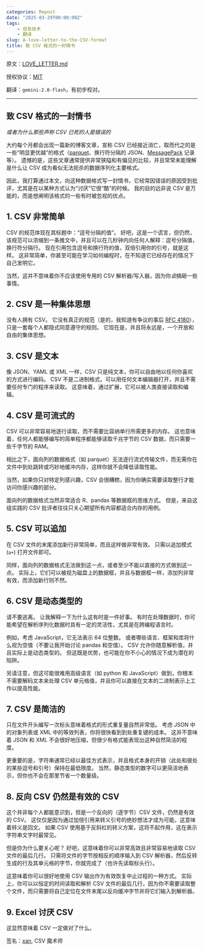 ```yaml
---
categories: Repost
date: "2025-03-29T00:00:00Z"
tags:
    - 信息技术
    - 翻译
slug: A-love-letter-to-the-CSV-format
title: 致 CSV 格式的一封情书
---
```


原文：[LOVE_LETTER.md](https://github.com/medialab/xan/blob/master/docs/LOVE_LETTER.md)

授权协议：[MIT](https://github.com/medialab/xan/blob/master/LICENSE-MIT)

翻译：`gemini-2.0-flash`，有初步校对。

---

## 致 CSV 格式的一封情书

_或者为什么那些声称 CSV 已死的人是错误的_

大约每个月都会出现一篇新的博客文章，宣称 CSV 已经接近消亡，取而代之的是一些“明显更优越”的格式（[parquet](https://parquet.apache.org/)、换行符分隔的 JSON、[MessagePack](https://msgpack.org/) 记录等）。 遗憾的是，这些文章通常提供非常狭隘和有偏见的比较，并且常常未能理解是什么让 CSV 成为看似无法扼杀的数据序列化主要格式。

因此，我打算通过本文，向这种数据格式写一封情书，它经常因错误的原因受到批评，尤其是在以某种方式认为“讨厌”它很“酷”的时候。 我的目的远非说 CSV 是万能的，而是想阐明该格式的一些有时被忽视的优点。

## 1. CSV 非常简单

CSV 的规范体现在其标题中：“逗号分隔的值”。 好吧，这是一个谎言，但仍然，该规范可以浓缩到一条推文中，并且可以在几秒钟内向任何人解释：逗号分隔值，换行符分隔行。 现在引用包含逗号和换行符的值，双倍引用你的引号，就是这样。 这非常简单，你甚至可能在学习如何编程时，在不知道它已经存在的情况下自己发明它。

当然，这并不意味着你不应该使用专用的 CSV 解析器/写入器，因为你*会*搞砸一些事情。

## 2. CSV 是一种集体思想

没有人拥有 CSV。 它没有真正的规范（是的，我知道有争议的事后 [RFC 4180](https://datatracker.ietf.org/doc/html/rfc4180)），只是一套每个人都隐式同意遵守的规则。 它现在是，并且将永远是，一个开放和自由的集体思想。

## 3. CSV 是文本

像 JSON、YAML 或 XML 一样，CSV 只是纯文本，你可以自由地以任何你喜欢的方式进行编码。 CSV 不是二进制格式，可以用任何文本编辑器打开，并且不需要任何专门的程序来读取。 这意味着，通过扩展，它可以被人类直接读取和编辑。

## 4. CSV 是可流式的

CSV 可以非常容易地逐行读取，而不需要比容纳单行所需更多的内存。 这也意味着，任何人都能够编写的简单程序都能够读取千兆字节的 CSV 数据，而只需要一些千字节的 RAM。

相比之下，面向列的数据格式（如 parquet）无法逐行流式传输文件，而无需你在文件中到处跳转或巧妙地缓冲内存，这样你就不会降低读取性能。

当然，如果你只对特定列感兴趣，CSV 会很糟糕，因为你确实需要读取整行才能访问你感兴趣的部分。

面向列的数据格式当然非常适合 R、pandas 等数据框的思维方式。 但是，来自这组实践的 CSV 批评者往往只关心期望所有内容都适合内存的用例。

## 5. CSV 可以追加

在 CSV 文件的末尾添加新行非常简单，而且这样做非常有效。 只需以追加模式 (`a+`) 打开文件即可。

同样，面向列的数据格式无法做到这一点，或者至少不能以直接的方式做到这一点。 实际上，它们可以被视为磁盘上的数据框，并且与数据框一样，添加列非常有效，而添加新行则不然。

## 6. CSV 是动态类型的

请不要逃离。 让我解释一下为什么这有时是一件好事。 有时在处理数据时，你可能希望在解析序列化数据时具有一定的灵活性，尤其是在跨编程语言时。

例如，考虑 JavaScript，它无法表示 64 位整数。 或者哪些语言、框架和库将什么视为空值（不要让我开始讨论 pandas 和空值）。 CSV 允许你随意解析值，并且实际上是动态类型的。 但这既是优势，也可能在你不小心的情况下成为潜在的陷阱。

另请注意，但这可能很难用高级语言（如 python 和 JavaScript）做到，你根本不需要解码文本来处理 CSV 单元格值，并且你可以直接在文本的二进制表示上工作以提高性能。

## 7. CSV 是简洁的

只在文件开头编写一次标头意味着格式的形式重复量自然非常低。 考虑 JSON 中的对象列表或 XML 中的等效列表，你将很快看到到处重复键的成本。 这并不意味着 JSON 和 XML 不会很好地压缩，但很少有格式能表现出这种自然简洁的程度。

更重要的是，字符串通常已经以最佳方式表示，并且格式本身的开销（此处和彼处的某些逗号和引号）保持在最低限度。 当然，静态类型的数字可以更简洁地表示，但你也不会在那里节省一个数量级。

## 8. 反向 CSV 仍然是有效的 CSV

这个并非每个人都能意识到，但是一个反向的（逐字节）CSV 文件，仍然是有效的 CSV。 这仅仅是因为通过加倍引用来转义引号的绝妙想法才成为可能，这意味着转义是回文。 如果 CSV 使用基于反斜杠的转义方案，这将不起作用，这在表示字符串文字时最常见。

但是你为什么要关心呢？ 好吧，这意味着你可以非常高效且非常容易地读取 CSV 文件的最后几行。 只需将文件的字节按相反的顺序输入到 CSV 解析器，然后反转生成的行及其单元格的字节，你就完成了（也许先读取标头行）。

这意味着你可以很好地使用 CSV 输出作为有效恢复中止过程的一种方式。 实际上，你可以以恒定的时间读取和解析 CSV 文件的最后几行，因为你不需要读取整个文件，而只需要将自己定位在文件末尾以反向缓冲字节并将它们输入到解析器。

## 9. Excel 讨厌 CSV

这显然意味着 CSV 一定做对了什么。

签名：[xan](https://github.com/medialab/xan#readme), CSV 魔术师

<!-- flaws about multiplexing, asv -->
